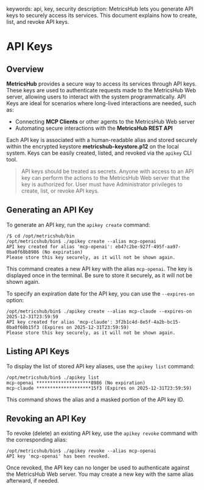keywords: api, key, security
description: MetricsHub lets you generate API keys to securely access its services. This document explains how to create, list, and revoke API keys.

# API Keys

<!-- MACRO{toc|fromDepth=1|toDepth=2|id=toc} -->

## Overview

**MetricsHub** provides a secure way to access its services through API keys. These keys are used to authenticate requests made to the MetricsHub Web server, allowing users to interact with the system programmatically. API Keys are ideal for scenarios where long-lived interactions are needed, such as:

* Connecting **MCP Clients** or other agents to the MetricsHub Web server
* Automating secure interactions with the **MetricsHub REST API**

Each API key is associated with a human-readable alias and stored securely within the encrypted keystore **metricshub-keystore.p12** on the local system. Keys can be easily created, listed, and revoked via the `apikey` CLI tool.

> API keys should be treated as secrets. Anyone with access to an API key can perform the actions to the MetricsHub Web server that the key is authorized for.
> User must have Administrator privileges to create, list, or revoke API keys.

## Generating an API Key

To generate an API key, run the `apikey create` command:

```shell-session
/$ cd /opt/metricshub/bin
/opt/metricshub/bin$ ./apikey create --alias mcp-openai
API key created for alias 'mcp-openai': eb47c2be-927f-495f-aa97-0ba0f60b8986 (No expiration)
Please store this key securely, as it will not be shown again.
```

This command creates a new API key with the alias `mcp-openai`. The key is displayed once in the terminal. Be sure to store it securely, as it will not be shown again.

To specify an expiration date for the API key, you can use the `--expires-on` option:

```shell-session
/opt/metricshub/bin$ ./apikey create --alias mcp-claude --expires-on 2025-12-31T23:59:59
API key created for alias 'mcp-claude': 3f2b1c4d-8e5f-4a2b-bc15-0ba0f60b15f3 (Expires on 2025-12-31T23:59:59)
Please store this key securely, as it will not be shown again.
```

## Listing API Keys

To display the list of stored API key aliases, use the `apikey list` command:

```shell-session
/opt/metricshub/bin$ ./apikey list
mcp-openai ********************8986 (No expiration)
mcp-claude ********************15f3 (Expires on 2025-12-31T23:59:59)
```

This command shows the alias and a masked portion of the API key ID.

## Revoking an API Key

To revoke (delete) an existing API key, use the `apikey revoke` command with the corresponding alias:

```shell-session
/opt/metricshub/bin$ ./apikey revoke --alias mcp-openai
API key 'mcp-openai' has been revoked.
```

Once revoked, the API key can no longer be used to authenticate against the MetricsHub Web server. You may create a new key with the same alias afterward, if needed.
